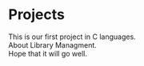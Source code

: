 # Projects
This is our first project in C languages.
<br>About Library Managment.
<br>Hope that it will go well.

